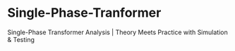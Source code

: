 # Single-Phase-Tranformer
Single-Phase Transformer Analysis | Theory Meets Practice with Simulation &amp; Testing
